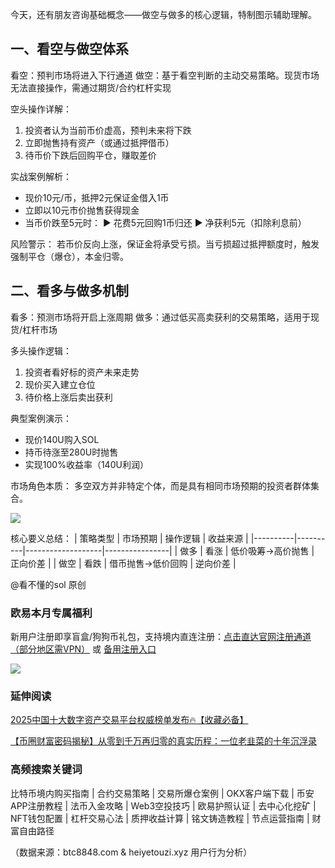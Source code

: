 今天，还有朋友咨询基础概念——做空与做多的核心逻辑，特制图示辅助理解。

## 一、看空与做空体系
看空：预判市场将进入下行通道
做空：基于看空判断的主动交易策略。现货市场无法直接操作，需通过期货/合约杠杆实现

空头操作详解：
1. 投资者认为当前币价虚高，预判未来将下跌
2. 立即抛售持有资产（或通过抵押借币）
3. 待币价下跌后回购平仓，赚取差价

实战案例解析：
- 现价10元/币，抵押2元保证金借入1币
- 立即以10元市价抛售获得现金
- 当币价跌至5元时：
  ▶ 花费5元回购1币归还
  ▶ 净获利5元（扣除利息前）

风险警示：
若币价反向上涨，保证金将承受亏损。当亏损超过抵押额度时，触发强制平仓（爆仓），本金归零。

## 二、看多与做多机制
看多：预测市场将开启上涨周期
做多：通过低买高卖获利的交易策略，适用于现货/杠杆市场

多头操作逻辑：
1. 投资者看好标的资产未来走势
2. 现价买入建立仓位
3. 待价格上涨后卖出获利

典型案例演示：
- 现价140U购入SOL
- 持币待涨至280U时抛售
- 实现100%收益率（140U利润）

市场角色本质：
多空双方并非特定个体，而是具有相同市场预期的投资者群体集合。

[![](https://307e939.webp.li/20250422121033293.png)](https://btc8848.com/top-10-exchanges)

核心要义总结：
| 策略类型 | 市场预期 | 操作逻辑          | 收益来源       |
|----------|----------|-------------------|----------------|
| 做多     | 看涨     | 低价吸筹→高价抛售 | 正向价差       |
| 做空     | 看跌     | 借币抛售→低价回购 | 逆向价差       |

@看不懂的sol 原创

### 欧易本月专属福利
新用户注册即享盲盒/狗狗币礼包，支持境内直连注册：[点击直达官网注册通道（部分地区需VPN）](https://www.okx.com/zh-hans/join/74873351) 或 [备用注册入口](https://www.chouyi.world/zh-hans/join/18639032)

[![](https://fe095ec.webp.li/top-10-exchanges-001.jpg)](https://www.chouyi.world/zh-hans/join/18639032)

### 延伸阅读
[2025中国十大数字资产交易平台权威榜单发布🔥【收藏必备】](https://btc8848.com/top-10-exchanges/)

[【币圈财富密码揭秘】从零到千万再归零的真实历程：一位老韭菜的十年沉浮录](https://heiyetouzi.xyz/biquanstory001/)

### 高频搜索关键词
比特币境内购买指南 | 合约交易策略 | 交易所爆仓案例 | OKX客户端下载 | 币安APP注册教程 | 法币入金攻略 | Web3空投技巧 | 欧易护照认证 | 去中心化挖矿 | NFT钱包配置 | 杠杆交易心法 | 质押收益计算 | 铭文铸造教程 | 节点运营指南 | 财富自由路径

（数据来源：btc8848.com & heiyetouzi.xyz 用户行为分析）